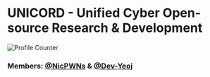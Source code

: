 # UNICORD - Unified Cyber Open-source Research & Development

![Profile Counter](https://komarev.com/ghpvc/?username=UNICORDev&color=blue)

### Members: [@NicPWNs](https://github.com/NicPWNs) & [@Dev-Yeoj](https://github.com/Dev-Yeoj)
